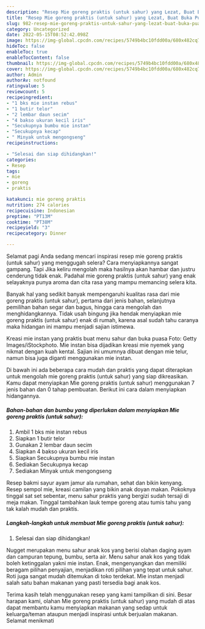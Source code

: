 ```yaml
---
description: "Resep Mie goreng praktis (untuk sahur) yang Lezat, Buat Buka Puasa Enak"
title: "Resep Mie goreng praktis (untuk sahur) yang Lezat, Buat Buka Puasa Enak"
slug: 982-resep-mie-goreng-praktis-untuk-sahur-yang-lezat-buat-buka-puasa-enak
category: Uncategorized
date: 2022-05-15T08:52:42.098Z
image: https://img-global.cpcdn.com/recipes/5749b4bc10fdd00a/680x482cq70/mie-goreng-praktis-untuk-sahur-foto-resep-utama.jpg
hideToc: false
enableToc: true
enableTocContent: false
thumbnail: https://img-global.cpcdn.com/recipes/5749b4bc10fdd00a/680x482cq70/mie-goreng-praktis-untuk-sahur-foto-resep-utama.jpg
cover: https://img-global.cpcdn.com/recipes/5749b4bc10fdd00a/680x482cq70/mie-goreng-praktis-untuk-sahur-foto-resep-utama.jpg
author: Admin
authorAv: notfound
ratingvalue: 5
reviewcount: 5
recipeingredient:
- "1 bks mie instan rebus"
- "1 butir telor"
- "2 lembar daun secim"
- "4 bakso ukuran kecil iris"
- "Secukupnya bumbu mie instan"
- "Secukupnya kecap"
- " Minyak untuk mengongseng"
recipeinstructions:

- "Selesai dan siap dihidangkan!"
categories:
- Resep
tags:
- mie
- goreng
- praktis

katakunci: mie goreng praktis 
nutrition: 274 calories
recipecuisine: Indonesian
preptime: "PT13M"
cooktime: "PT38M"
recipeyield: "3"
recipecategory: Dinner

---
```



Selamat pagi Anda sedang mencari inspirasi resep mie goreng praktis (untuk sahur) yang menggugah selera? Cara menyiapkannya sangat gampang. Tapi Jika keliru mengolah maka hasilnya akan hambar dan justru cenderung tidak enak. Padahal mie goreng praktis (untuk sahur) yang enak selayaknya punya aroma dan cita rasa yang mampu memancing selera kita.


Banyak hal yang sedikit banyak mempengaruhi kualitas rasa dari mie goreng praktis (untuk sahur), pertama dari jenis bahan, selanjutnya pemilihan bahan segar dan bagus, hingga cara mengolah dan menghidangkannya. Tidak usah bingung jika hendak menyiapkan mie goreng praktis (untuk sahur) enak di rumah, karena asal sudah tahu caranya maka hidangan ini mampu menjadi sajian istimewa.

Kreasi mie instan yang praktis buat menu sahur dan buka puasa Foto: Getty Images/iStockphoto. Mie instan bisa dijadikan kreasi mie nyemek yang nikmat dengan kuah kental. Sajian ini umumnya dibuat dengan mie telur, namun bisa juga diganti menggunakan mie instan.


Di bawah ini ada beberapa cara mudah dan praktis yang dapat diterapkan untuk mengolah mie goreng praktis (untuk sahur) yang siap dikreasikan. Kamu dapat menyiapkan Mie goreng praktis (untuk sahur) menggunakan 7 jenis bahan dan 0 tahap pembuatan. Berikut ini cara dalam menyiapkan hidangannya.

<!--inarticleads1-->

##### Bahan-bahan dan bumbu yang diperlukan dalam menyiapkan Mie goreng praktis (untuk sahur):

1. Ambil 1 bks mie instan rebus
1. Siapkan 1 butir telor
1. Gunakan 2 lembar daun secim
1. Siapkan 4 bakso ukuran kecil iris
1. Siapkan Secukupnya bumbu mie instan
1. Sediakan Secukupnya kecap
1. Sediakan  Minyak untuk mengongseng


Resep bakmi sayur ayam jamur ala rumahan, sehat dan bikin kenyang. Resep sempol mie, kreasi camilan yang bikin anak doyan makan. Pokoknya tinggal sat set sebentar, menu sahur praktis yang bergizi sudah tersaji di meja makan. Tinggal tambahkan lauk tempe goreng atau tumis tahu yang tak kalah mudah dan praktis. 

<!--inarticleads2-->

##### Langkah-langkah untuk membuat Mie goreng praktis (untuk sahur):


1. Selesai dan siap dihidangkan!

Nugget merupakan menu sahur anak kos yang berisi olahan daging ayam dan campuran tepung, bumbu, serta air. Menu sahur anak kos yang tidak boleh ketinggalan yakni mie instan. Enak, mengenyangkan dan memiliki beragam pilihan penyajian, menjadikan roti pilihan yang tepat untuk sahur. Roti juga sangat mudah ditemukan di toko terdekat. Mie instan menjadi salah satu bahan makanan yang pasti tersedia bagi anak kos. 

Terima kasih telah menggunakan resep yang kami tampilkan di sini. Besar harapan kami, olahan Mie goreng praktis (untuk sahur) yang mudah di atas dapat membantu kamu menyiapkan makanan yang sedap untuk keluarga/teman ataupun menjadi inspirasi untuk berjualan makanan. Selamat menikmati
